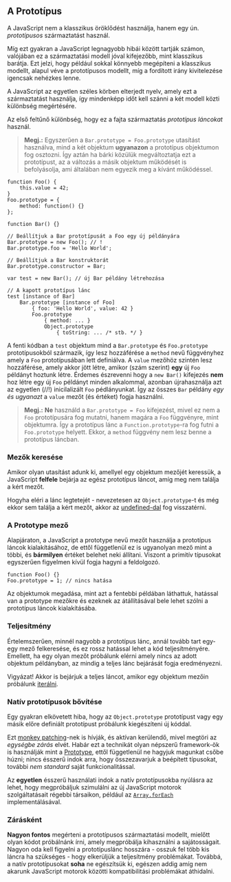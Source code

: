 ﻿## A Prototípus

A JavaScript nem a klasszikus öröklődést használja, hanem egy ún. *prototípusos*
származtatást használ.

Míg ezt gyakran a JavaScript legnagyobb hibái között tartják számon, valójában
ez a származtatási modell jóval kifejezőbb, mint klasszikus barátja.
Ezt jelzi, hogy például sokkal könnyebb megépíteni a klasszikus modellt, alapul véve
a prototípusos modellt, míg a fordított irány kivitelezése igencsak nehézkes lenne.

A JavaScript az egyetlen széles körben elterjedt nyelv, amely ezt a származtatást
használja, így mindenképp időt kell szánni a két modell közti különbség megértésére.

Az első feltűnő különbség, hogy ez a fajta származtatás *prototípus láncokat* 
használ.

> **Megj.:** Egyszerűen a `Bar.prototype = Foo.prototype` utasítást használva, mind a 
> két objektum **ugyanazon** a prototípus objektumon fog osztozni. Így aztán ha bárki közülük
> megváltoztatja ezt a prototípust, az a változás a másik objektum működését is befolyásolja,
> ami általában nem egyezik meg a kívánt működéssel.

    function Foo() {
        this.value = 42;
    }
    Foo.prototype = {
        method: function() {}
    };

    function Bar() {}

    // Beállítjuk a Bar prototípusát a Foo egy új példányára
    Bar.prototype = new Foo(); // !
    Bar.prototype.foo = 'Hello World';

    // Beállítjuk a Bar konstruktorát
    Bar.prototype.constructor = Bar;

    var test = new Bar(); // új Bar példány létrehozása

    // A kapott prototípus lánc
    test [instance of Bar]
        Bar.prototype [instance of Foo]
            { foo: 'Hello World', value: 42 }
            Foo.prototype
                { method: ... }
                Object.prototype
                    { toString: ... /* stb. */ }

A fenti kódban a `test` objektum mind a `Bar.prototype` és `Foo.prototype`
prototípusokból származik, így lesz hozzáférése a `method` nevű függvényhez amely
a `Foo` prototípusában lett definiálva. A `value` mezőhöz szintén lesz hozzáférése,
amely akkor jött létre, amikor (szám szerint) **egy** új `Foo` példányt hoztunk létre.
Érdemes észrevenni hogy a `new Bar()` kifejezés **nem** hoz létre egy új `Foo` példányt
minden alkalommal, azonban újrahasználja azt az egyetlen (//!) inicilalizált `Foo` pédlányunkat. Így az összes `Bar` példány *egy és ugyanazt* a `value` mezőt (és
értéket) fogja használni.

> **Megj.:** **Ne** használd a `Bar.prototype = Foo` kifejezést, mivel ez nem
> a `Foo` prototípusára fog mutatni, hanem magára a `Foo` függvényre, mint objektumra.
> Így a prototípus lánc a `Function.prototype`-ra fog futni a `Foo.prototype` helyett.
> Ekkor, a `method` függvény nem lesz benne a prototípus láncban.

### Mezők keresése

Amikor olyan utasítást adunk ki, amellyel egy objektum mezőjét keressük, a
JavaScript **felfele** bejárja az egész prototípus láncot, amíg meg nem találja
a kért mezőt.

Hogyha eléri a lánc legtetejét - nevezetesen az `Object.prototype`-t és még
ekkor sem találja a kért mezőt, akkor az [undefined-dal](#core.undefined) fog
visszatérni.

### A Prototype mező

Alapjáraton, a JavaScript a prototype nevű mezőt használja a prototípus láncok
kialakításához, de ettől függetlenül ez is ugyanolyan mező mint a többi, és 
**bármilyen** értéket belehet neki állítani. Viszont a primitív típusokat egyszerűen
figyelmen kívül fogja hagyni a feldolgozó.

    function Foo() {}
    Foo.prototype = 1; // nincs hatása

Az objektumok megadása, mint azt a fentebbi példában láthattuk, hatással van a prototype
mezőkre és ezeknek az átállításával bele lehet szólni a prototípus láncok kialakításába.

### Teljesítmény

Értelemszerűen, minnél nagyobb a prototípus lánc, annál tovább tart egy-egy mező
felkeresése, és ez rossz hatással lehet a kód teljesítményére. Emellett, ha egy
olyan mezőt próbálunk elérni amely nincs az adott objektum példányban, az mindig
a teljes lánc bejárását fogja eredményezni.

Vigyázat! Akkor is bejárjuk a teljes láncot, amikor egy objektum mezőin próbálunk [iterálni](#object.forinloop).

### Natív prototípusok bővítése

Egy gyakran elkövetett hiba, hogy az `Object.prototype` prototípust vagy egy másik előre
definiált prototípust próbálunk kiegészíteni új kóddal.

Ezt [monkey patching][1]-nek is hívják, és aktívan kerülendő, mivel megtöri 
az *egységbe zárás* elvét. Habár ezt a technikát olyan népszerű framework-ök
is használják mint a [Prototype][2], ettől függetlenül ne hagyjuk magunkat csőbe húzni;
nincs ésszerű indok arra, hogy összezavarjuk a beépített típusokat, további 
*nem standard* saját funkcionalitással.

Az **egyetlen** ésszerű használati indok a natív prototípusokba nyúlásra az lehet, 
hogy megpróbáljuk szimulálni az új JavaScript motorok szolgáltatásait régebbi társaikon, például az [`Array.forEach`][3] implementálásával.

### Zárásként

**Nagyon fontos** megérteni a prototípusos származtatási modellt, mielőtt olyan
kódot próbálnánk írni, amely megpróbálja kihasználni a sajátosságait. Nagyon
oda kell figyelni a prototípuslánc hosszára - osszuk fel több kis láncra ha
szükséges - hogy elkerüljük a teljesítmény problémákat. Továbbá, a natív
prototípusokat **soha** ne egészítsük ki, egészen addig amíg nem akarunk
JavaScript motorok közötti kompatibilitási problémákat áthidalni.

[1]: http://en.wikipedia.org/wiki/Monkey_patch
[2]: http://prototypejs.org/
[3]: https://developer.mozilla.org/en/JavaScript/Reference/Global_Objects/Array/forEach


